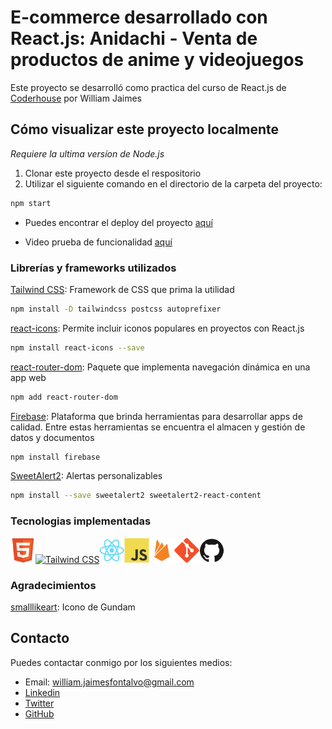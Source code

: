 # E-commerce desarrollado con React.js: Anidachi - Venta de productos de anime y videojuegos

Este proyecto se desarrolló como practica del curso de React.js de [Coderhouse](https://www.coderhouse.com/)
por William Jaimes

## Cómo visualizar este proyecto localmente

_Requiere la ultima versíon de Node.js_

1. Clonar este proyecto desde el respositorio
2. Utilizar el siguiente comando en el directorio de la carpeta del proyecto:

```sh
npm start
```

- Puedes encontrar el deploy del proyecto [aquí](https://anidachi-jaimes.vercel.app/)

- Video prueba de funcionalidad [aquí](https://player.vimeo.com/video/731585507?h=97b54bb123)

### Librerías y frameworks utilizados

[Tailwind CSS](https://tailwindcss.com/): Framework de CSS que prima la utilidad

```sh
npm install -D tailwindcss postcss autoprefixer
```

[react-icons](https://react-icons.github.io/react-icons/): Permite incluir iconos populares en proyectos con React.js

```sh
npm install react-icons --save
```

[react-router-dom](https://v5.reactrouter.com/web/guides/quick-start): Paquete que implementa navegación dinámica en una app web

```sh
npm add react-router-dom
```

[Firebase](https://firebase.google.com/): Plataforma que brinda herramientas para desarrollar apps de calidad. Entre estas herramientas se encuentra el almacen y gestión de datos y documentos

```sh
npm install firebase
```

[SweetAlert2](https://sweetalert2.github.io/): Alertas personalizables

```sh
npm install --save sweetalert2 sweetalert2-react-content
```

### Tecnologias implementadas

<p align="left"><a href="https://developer.mozilla.org/es/docs/Learn/Getting_started_with_the_web/HTML_basics" target="_blank"><img src="https://raw.githubusercontent.com/devicons/devicon/1119b9f84c0290e0f0b38982099a2bd027a48bf1/icons/html5/html5-original.svg" width="40" height="40" alt="html5"></a><a href="https://tailwindcss.com/" target="_blank"><img src="https://tailwindcss.com/_next/static/media/tailwindcss-mark.79614a5f61617ba49a0891494521226b.svg" width="40" height="40" alt="Tailwind CSS"></a><a href="https://es.reactjs.org/" target="_blank"><img src="https://raw.githubusercontent.com/devicons/devicon/1119b9f84c0290e0f0b38982099a2bd027a48bf1/icons/react/react-original.svg" width="40" height="40" alt="React"></a><a href="https://www.w3schools.com/js/default.asp" target="_blank"><img src="https://raw.githubusercontent.com/devicons/devicon/1119b9f84c0290e0f0b38982099a2bd027a48bf1/icons/javascript/javascript-original.svg" width="40" height="40" alt="JavaScript"></a><a href="https://firebase.google.com/" target="_blank"><img src="https://github.com/devicons/devicon/blob/master/icons/firebase/firebase-plain.svg" width="40" height="40" alt="Firebase"></a><a href="https://git-scm.com/" target="_blank"><img src="https://raw.githubusercontent.com/devicons/devicon/1119b9f84c0290e0f0b38982099a2bd027a48bf1/icons/git/git-original.svg" width="40" height="40" alt="Git"></a><a href="https://github.com/" target="_blank"><img src="https://raw.githubusercontent.com/devicons/devicon/1119b9f84c0290e0f0b38982099a2bd027a48bf1/icons/github/github-original.svg" width="40" height="40" alt="GitHub"></a></p>

### Agradecimientos

[smalllikeart](https://www.flaticon.es/iconos-gratis/gundam"): Icono de Gundam

## Contacto

Puedes contactar conmigo por los siguientes medios:

- Email: william.jaimesfontalvo@gmail.com
- [Linkedin](https://www.linkedin.com/in/william-jaimes-fontalvo/)
- [Twitter](https://twitter.com/willjdev)
- [GitHub](https://github.com/willjdev)
